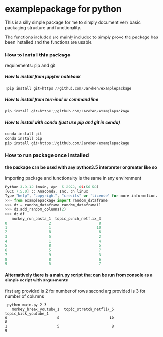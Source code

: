# examplepackage for python

This is a silly simple package for me to simply document very basic packaging structure and functionality.

The functions included are mainly included to simply prove the package has been installed and the functions are usable.

### How to install this package
requirements: pip and git
##### How to install from jupyter notebook
```python
!pip install git+https://github.com/Jaroken/examplepackage
```
##### How to install from terminal or command line
```python
pip install git+https://github.com/Jaroken/examplepackage
```

##### How to install with conda (just use pip and git in conda)
```python
conda install git
conda install pip
pip install git+https://github.com/Jaroken/examplepackage
```
### How to run package once installed 
#### the package can be used with any python3.5 interpreter or greater like so
importing package and functionality is the same in any environment
```python 
Python 3.9.12 (main, Apr  5 2022, 06:56:58) 
[GCC 7.5.0] :: Anaconda, Inc. on linux
Type "help", "copyright", "credits" or "license" for more information.
>>> from examplepackage import random_dataframe
>>> dz = random_dataframe.random_dataframe()
>>> dz.add_random_columns(2)
>>> dz.df
   monkey_run_pasta_1  topic_punch_netflix_3
0                   2                      8
1                   1                     10
2                   8                      6
3                   5                      2
4                   1                      4
5                   8                      5
6                   5                      7
7                   9                      3
8                   8                      6
9                   5                      7

```

#### Alternatively there is a main.py script that can be run from console as a simple script with arguements
first arg provided is 2 for number of rows
second arg provided is 3 for number of columns
```commandline
 python main.py 2 3
   monkey_break_youtube_1  topic_stretch_netflix_5  topic_kick_youtube_1
0                       8                       10                     8
1                       5                        8                     9

```